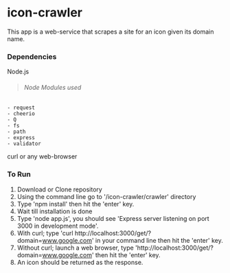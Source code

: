 # icon-crawler
This app is a web-service that scrapes a site for an icon given its domain name.

### Dependencies
Node.js
> ###### Node Modules used
	- request
	- cheerio
	- Q
	- fs
	- path
	- express
	- validator
curl or any web-browser

### To Run
1. Download or Clone repository
2. Using the command line go to '/icon-crawler/crawler' directory 
3. Type 'npm install' then hit the 'enter' key.
4. Wait till installation is done
5. Type 'node app.js', you should see 'Express server listening on port 3000 in development mode'.
6. With curl; type 'curl http://localhost:3000/get/?domain=www.google.com' in your command line then hit the 'enter' key.
7. Without curl; launch a web browser, type 'http://localhost:3000/get/?domain=www.google.com' then hit the 'enter' key.
8. An icon should be returned as the response.